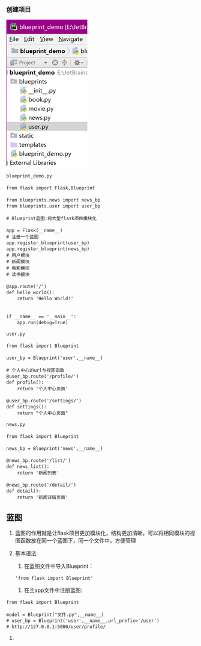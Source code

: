 ### 创建项目

![](/assets/41.img1.png)

```
blueprint_demo.py

from flask import Flask,Blueprint

from blueprints.news import news_bp
from blueprints.user import user_bp

# Blueprint蓝图:将大型flask项目模块化

app = Flask(__name__)
# 注册一个蓝图
app.register_blueprint(user_bp)
app.register_blueprint(news_bp)
# 用户模块
# 新闻模块
# 电影模块
# 读书模块

@app.route('/')
def hello_world():
    return 'Hello World!'


if __name__ == '__main__':
    app.run(debug=True)
```

```
user.py

from flask import Blueprint

user_bp = Blueprint('user',__name__)

# 个人中心的url与视图函数
@user_bp.route('/profile/')
def profile():
    return '个人中心页面'

@user_bp.route('/settings/')
def settings():
    return "个人中心页面"
```

```
news.py

from flask import Blueprint

news_bp = Blueprint('news',__name__)

@news_bp.route('/list/')
def news_list():
    return '新闻列表'

@news_bp.route('/detail/')
def detail():
    return '新闻详情页面'
```

## 蓝图

1. 蓝图的作用就是让flask项目更加模块化，结构更加清晰，可以将相同模块的视图函数放在同一个蓝图下，同一个文件中，方便管理
2. 基本语法:
   1. 在蓝图文件中导入Blueprint：

   ```
   'from flask import Blueprint'
   ```

   1. 在主app文件中注册蓝图:

```
from flask import Blueprint

model = Blueprint("文件.py",__name__)
# user_bp = Blueprint('user',__name__,url_prefix='/user')
# http://127.0.0.1:5000/user/profile/
```

1. 



